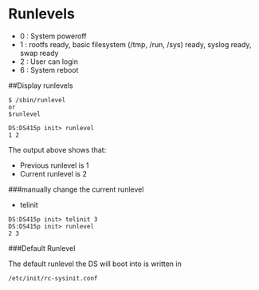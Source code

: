 # Runlevels
* 0 : System poweroff
* 1 : rootfs ready, basic filesystem (/tmp, /run, /sys) ready, syslog ready, swap ready
* 2 : User can login
* 6 : System reboot

##Display runlevels
```
$ /sbin/runlevel
or
$runlevel
```
```
DS:DS415p init> runlevel
1 2
```
The output above shows that:
* Previous runlevel is 1
* Current runlevel is 2

###manually change the current runlevel
* telinit

```
DS:DS415p init> telinit 3
DS:DS415p init> runlevel
2 3
```

###Default Runlevel

The default runlevel the DS will boot into is written in
```
/etc/init/rc-sysinit.conf
```
